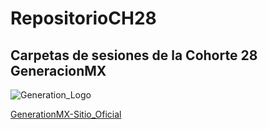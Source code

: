 # RepositorioCH28
## Carpetas de sesiones de la Cohorte 28 GeneracionMX

![Generation_Logo](https://raw.githubusercontent.com/danieldlcm86/RepositorioCH28/master/01%20Intro%20HTML/assets/images/generation-logo.jpg)

[GenerationMX-Sitio_Oficial]([https://www.example.com](https://mexico.generation.org/)https://mexico.generation.org/)
